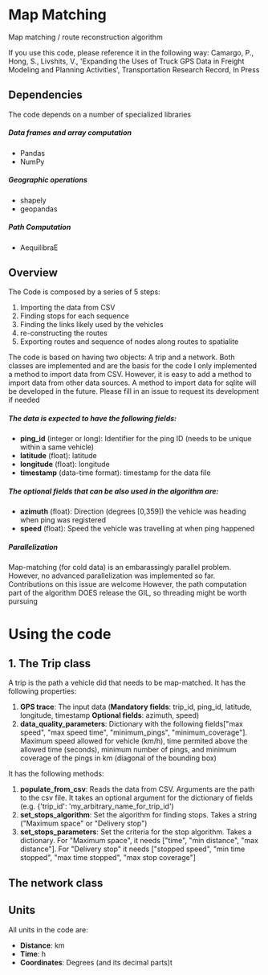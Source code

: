 # Map Matching
Map matching / route reconstruction algorithm

If you use this code, please reference it in the following way:
Camargo, P., Hong, S., Livshits, V., 'Expanding the Uses of Truck GPS Data in Freight Modeling and Planning Activities', Transportation Research Record, In Press

## Dependencies
The code depends on a number of specialized libraries

##### Data frames and array computation
* Pandas
* NumPy

##### Geographic operations
* shapely
* geopandas

##### Path Computation
* AequilibraE


## Overview

The Code is composed by a series of 5 steps:

1. Importing the data from CSV
2. Finding stops for each sequence
3. Finding the links likely used by the vehicles
4. re-constructing the routes
5. Exporting routes and sequence of nodes along routes to spatialite

The code is based on having two objects: A trip and a network. Both classes are implemented and are the basis for the code
I only implemented a method to import data from CSV. However, it is easy to add a method to import data from other data sources. A method to import data for sqlite will be developed in the future. Please fill in an issue to request its development if needed



##### The data is expected to have the following fields:
 
* **ping_id** (integer or long): Identifier for the ping ID (needs to be unique within a same vehicle)
* **latitude** (float): latitude
* **longitude** (float): longitude
* **timestamp** (data-time format): timestamp for the data file


##### The optional fields that can be also used in the algorithm are:
* **azimuth** (float): Direction (degrees [0,359]) the vehicle was heading when ping was registered
* **speed** (float): Speed the vehicle was travelling at when ping happened

##### Parallelization

Map-matching (for cold data) is an embarassingly parallel problem. However, no advanced parallelization was implemented so far. Contributions on this issue are welcome
However, the path computation part of the algorithm DOES release the GIL, so threading might be worth pursuing

# Using the code

## 1. The Trip class
  A trip is the path a vehicle did that needs to be map-matched.
  It has the following properties:
  1. **GPS trace**: The input data (**Mandatory fields**: trip_id, ping_id, latitude, longitude, timestamp **Optional fields**: azimuth, speed)
  2. **data_quality_parameters**: Dictionary with the following fields["max speed", "max speed time", "minimum_pings", "minimum_coverage"]. Maximum speed allowed for vehicle (km/h), time permited above the allowed time (seconds), minimum number of pings, and minimum coverage of the pings in km (diagonal of the bounding box)


  It has the following methods:
  1. **populate_from_csv**: Reads the data from CSV. Arguments are the path to the csv file. It takes an optional argument for the dictionary of fields (e.g. {'trip_id': 'my_arbitrary_name_for_trip_id')
  2. **set_stops_algorithm**: Set the algorithm for finding stops. Takes a string ("Maximum space" or "Delivery stop")
  3. **set_stops_parameters**: Set the criteria for the stop algorithm. Takes a dictionary. For "Maximum space", it needs ["time", "min distance", "max distance"]. For "Delivery stop" it needs ["stopped speed", "min time stopped", "max time stopped", "max stop coverage"]
  
  
## The network class



## Units 
 All units in the code are:
 * **Distance**: km
 * **Time**: h
 * **Coordinates**: Degrees (and its decimal parts)t  
  
